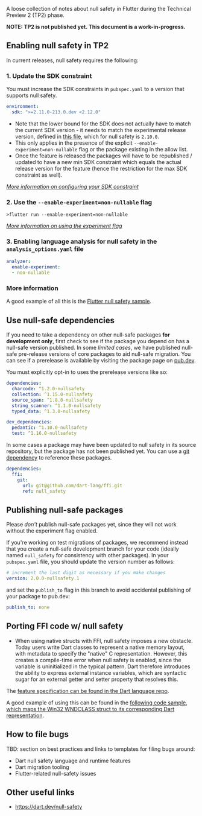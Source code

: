 A loose collection of notes about null safety in Flutter during the Technical Preview 2 (TP2) phase.

**NOTE: TP2 is not published yet. This document is a work-in-progress.**

## Enabling null safety in TP2

In current releases, null safety requires the following:

### 1. Update the SDK constraint

You must increase the SDK constraints in `pubspec.yaml` to a version that
supports null safety.

```yaml
environment:
  sdk: ">=2.11.0-213.0.dev <2.12.0"
```

- Note that the lower bound for the SDK does not actually have to match the current SDK version - it needs to match the experimental release version, defined in [this file](https://github.com/dart-lang/sdk/blob/master/tools/experimental_features.yaml), which for null safety is `2.10.0`. 
- This only applies in the presence of the explicit `--enable-experiment=non-nullable` flag or the package existing in the allow list. 
- Once the feature is released the packages will have to be republished / updated to have a new min SDK constraint which equals the actual release version for the feature (hence the restriction for the max SDK constraint as well).

_[More information on configuring your SDK constraint](https://dart.dev/null-safety#configure-the-sdk-version)_

### 2. Use the `--enable-experiment=non-nullable` flag

`>flutter run --enable-experiment=non-nullable`

_[More information on using the experiment flag](https://dart.dev/null-safety#pass-the-experiment-flag)_

### 3. Enabling language analysis for null safety in the `analysis_options.yaml` file

```yaml
analyzer:
  enable-experiment:
  - non-nullable
```

[//]: # (More info link pending https://github.com/dart-lang/site-www/issues/2661)

### More information

A good example of all this is the [Flutter null safety sample](https://github.com/flutter/samples/tree/master/experimental/null_safety).

## Use null-safe dependencies

If you need to take a dependency on other null-safe packages **for development only**, first check to see if the package you depend on has a null-safe version published.
In some *limited cases*, we have published null-safe pre-release versions of core packages to aid null-safe migration.
You can see if a prerelease is available by visiting the package page on [pub.dev](https://pub.dev).

You must explicitly opt-in to uses the prerelease versions like so:

```yaml
dependencies:
  charcode: ^1.2.0-nullsafety
  collection: ^1.15.0-nullsafety
  source_span: ^1.8.0-nullsafety
  string_scanner: ^1.1.0-nullsafety
  typed_data: ^1.3.0-nullsafety

dev_dependencies:
  pedantic: ^1.10.0-nullsafety
  test: ^1.16.0-nullsafety
```

In some cases a package may have been updated to null safety in its source repository, but the package has not been published yet.
You can use a [git dependency](https://dart.dev/tools/pub/dependencies#git-packages) to reference these packages.

```yaml
dependencies:
  ffi:
    git:
      url: git@github.com/dart-lang/ffi.git
      ref: null_safety
```

## Publishing null-safe packages

Please *don't* publish null-safe packages yet, since they will not work without the experiment flag enabled. 

If you're working on test migrations of packages, we recommend instead that you create a null-safe development branch for your code (ideally named `null_safety` for consistency with other packages). In your `pubspec.yaml` file, you should update the version number as follows:

```yaml
# increment the last digit as necessary if you make changes
version: 2.0.0-nullsafety.1
```

and set the `publish_to` flag in this branch to avoid accidental publishing of your package to pub.dev:

```yaml
publish_to: none
```

## Porting FFI code w/ null safety

- When using native structs with FFI, null safety imposes a new obstacle. Today users write Dart classes to represent a native memory layout, with metadata to specify the "native" C representation. However, this creates a compile-time error when null safety is enabled, since the variable is uninitialized in the typical pattern. Dart therefore introduces the ability to express external instance variables, which are syntactic sugar for an external getter and setter property that resolves this.

The [feature specification can be found in the Dart language repo](https://github.com/dart-lang/language/blob/master/accepted/future-releases/abstract-external-fields/feature-specification.md).

A good example of using this can be found in the [following code sample, which maps the Win32 WNDCLASS struct to its corresponding Dart representation](https://github.com/timsneath/win32/blob/5f00efbe88bfa010c7afb006df0fe0dea749b06c/lib/src/structs.dart#L35).

## How to file bugs

TBD: section on best practices and links to templates for filing bugs around:

- Dart null safety language and runtime features
- Dart migration tooling
- Flutter-related null-safety issues

## Other useful links

 - https://dart.dev/null-safety